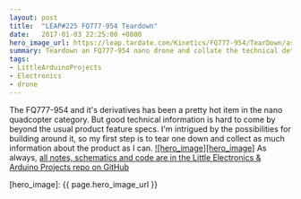 ```yaml
---
layout: post
title:  "LEAP#225 FQ777-954 Teardown"
date:   2017-01-03 22:25:00 +0800
hero_image_url: https://leap.tardate.com/Kinetics/FQ777-954/TearDown/assets/TearDown_build.jpg
summary: Teardown an FQ777-954 nano drone and collate the technical details as a base for hacks
tags:
- LittleArduinoProjects
- Electronics
- drone
---
```


The FQ777-954 and it's derivatives has been a pretty hot item in the nano quadcopter category.
But good technical information is hard to come by beyond the usual product feature specs.
I'm intrigued by the possibilities for building around it, so my first step is to tear one down and
collect as much information about the product as I can.
[![hero_image][hero_image]][project]
As always, [all notes, schematics and code are in the Little Electronics & Arduino Projects repo on GitHub][project]

[leap]: http://leap.tardate.com
[project]: https://github.com/tardate/LittleArduinoProjects/tree/master/Kinetics/FQ777-954/TearDown
[hero_image]: {{ page.hero_image_url }}
